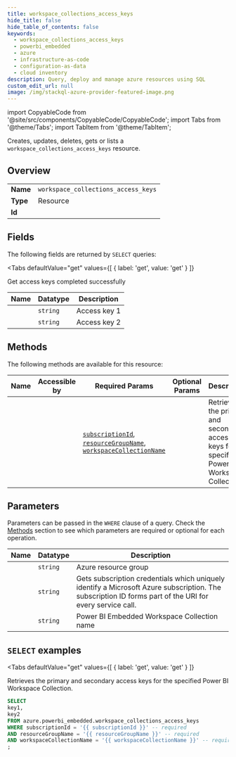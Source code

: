```yaml
--- 
title: workspace_collections_access_keys
hide_title: false
hide_table_of_contents: false
keywords:
  - workspace_collections_access_keys
  - powerbi_embedded
  - azure
  - infrastructure-as-code
  - configuration-as-data
  - cloud inventory
description: Query, deploy and manage azure resources using SQL
custom_edit_url: null
image: /img/stackql-azure-provider-featured-image.png
---
```


import CopyableCode from '@site/src/components/CopyableCode/CopyableCode';
import Tabs from '@theme/Tabs';
import TabItem from '@theme/TabItem';

Creates, updates, deletes, gets or lists a <code>workspace_collections_access_keys</code> resource.

## Overview
<table><tbody>
<tr><td><b>Name</b></td><td><code>workspace_collections_access_keys</code></td></tr>
<tr><td><b>Type</b></td><td>Resource</td></tr>
<tr><td><b>Id</b></td><td><CopyableCode code="azure.powerbi_embedded.workspace_collections_access_keys" /></td></tr>
</tbody></table>

## Fields

The following fields are returned by `SELECT` queries:

<Tabs
    defaultValue="get"
    values={[
        { label: 'get', value: 'get' }
    ]}
>
<TabItem value="get">

Get access keys completed successfully

<table>
<thead>
    <tr>
    <th>Name</th>
    <th>Datatype</th>
    <th>Description</th>
    </tr>
</thead>
<tbody>
<tr>
    <td><CopyableCode code="key1" /></td>
    <td><code>string</code></td>
    <td>Access key 1</td>
</tr>
<tr>
    <td><CopyableCode code="key2" /></td>
    <td><code>string</code></td>
    <td>Access key 2</td>
</tr>
</tbody>
</table>
</TabItem>
</Tabs>

## Methods

The following methods are available for this resource:

<table>
<thead>
    <tr>
    <th>Name</th>
    <th>Accessible by</th>
    <th>Required Params</th>
    <th>Optional Params</th>
    <th>Description</th>
    </tr>
</thead>
<tbody>
<tr>
    <td><a href="#get"><CopyableCode code="get" /></a></td>
    <td><CopyableCode code="select" /></td>
    <td><a href="#parameter-subscriptionId"><code>subscriptionId</code></a>, <a href="#parameter-resourceGroupName"><code>resourceGroupName</code></a>, <a href="#parameter-workspaceCollectionName"><code>workspaceCollectionName</code></a></td>
    <td></td>
    <td>Retrieves the primary and secondary access keys for the specified Power BI Workspace Collection.</td>
</tr>
</tbody>
</table>

## Parameters

Parameters can be passed in the `WHERE` clause of a query. Check the [Methods](#methods) section to see which parameters are required or optional for each operation.

<table>
<thead>
    <tr>
    <th>Name</th>
    <th>Datatype</th>
    <th>Description</th>
    </tr>
</thead>
<tbody>
<tr id="parameter-resourceGroupName">
    <td><CopyableCode code="resourceGroupName" /></td>
    <td><code>string</code></td>
    <td>Azure resource group</td>
</tr>
<tr id="parameter-subscriptionId">
    <td><CopyableCode code="subscriptionId" /></td>
    <td><code>string</code></td>
    <td>Gets subscription credentials which uniquely identify a Microsoft Azure subscription. The subscription ID forms part of the URI for every service call.</td>
</tr>
<tr id="parameter-workspaceCollectionName">
    <td><CopyableCode code="workspaceCollectionName" /></td>
    <td><code>string</code></td>
    <td>Power BI Embedded Workspace Collection name</td>
</tr>
</tbody>
</table>

## `SELECT` examples

<Tabs
    defaultValue="get"
    values={[
        { label: 'get', value: 'get' }
    ]}
>
<TabItem value="get">

Retrieves the primary and secondary access keys for the specified Power BI Workspace Collection.

```sql
SELECT
key1,
key2
FROM azure.powerbi_embedded.workspace_collections_access_keys
WHERE subscriptionId = '{{ subscriptionId }}' -- required
AND resourceGroupName = '{{ resourceGroupName }}' -- required
AND workspaceCollectionName = '{{ workspaceCollectionName }}' -- required
;
```
</TabItem>
</Tabs>

